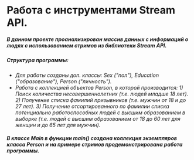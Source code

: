 # Работа с инструментами Stream API.

##### В данном проекте проанализирован массив данных с информаций о людях с использованием стримов из библиотеки Stream API.
##### Cтруктура программы:
- *Для работы созданы доп. классы: Sex ("пол"), Education ("образование"), Person ("личность").*
- *Работа с коллекцией объектов Person, в которой производится:*
  *1) Поиск количества несовершеннолетних (т.е. людей младше 18 лет).*
  *2) Получение списка фамилий призывников (т.е. мужчин от 18 и до 27 лет).*
  *3) Получение отсортированного по фамилии списка потенциально работоспособных людей с высшим образованием в выборке (т.е. людей с высшим образованием от 18 до 60 лет для женщин и до 65 лет для мужчин).*
##### В классе Main в функции main() создана коллекция экземпляров класса Person и на примере стримов продемонстрирована работа программы.

